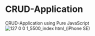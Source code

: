 # CRUD-Application
CRUD-Application using Pure JavaScript
![127 0 0 1_5500_index html_(iPhone SE)](https://github.com/Laman-dev/CRUD-Application/assets/97945337/c1fa9883-a44e-4e35-8d84-235318cdc300)
